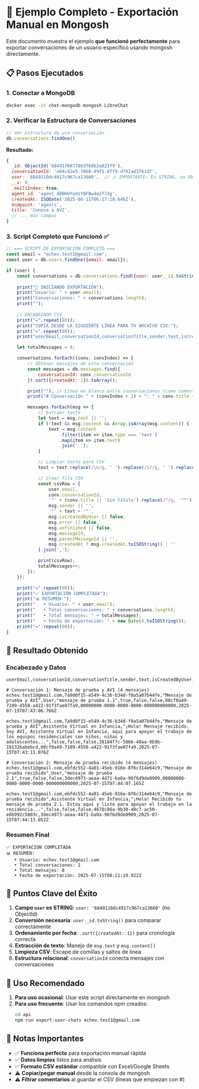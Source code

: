 # 🚀 Ejemplo Completo - Exportación Manual en Mongosh

Este documento muestra el ejemplo **que funcionó perfectamente** para exportar conversaciones de un usuario específico usando mongosh directamente.

## 📋 Pasos Ejecutados

### 1. Conectar a MongoDB
```bash
docker exec -it chat-mongodb mongosh LibreChat
```

### 2. Verificar la Estructura de Conversaciones
```javascript
// Ver estructura de una conversación
db.conversations.findOne()
```

**Resultado:**
```javascript
{
  _id: ObjectId('68491f6677863f68b2a823f9'),
  conversationId: 'e84c42e5-7868-49f5-8ff9-d782ad3761df',
  user: '6849110dc4917c967ca13660',  // ⚠️ IMPORTANTE: Es STRING, no ObjectId
  __v: 0,
  _meiliIndex: true,
  agent_id: 'agent_4BBHUYodzY0FBw4m2fJ3g',
  createdAt: ISODate('2025-06-11T06:17:10.646Z'),
  endpoint: 'agents',
  title: 'Conoce a AVI',
  // ... más campos
}
```

### 3. Script Completo que Funcionó ✅

```javascript
// === SCRIPT DE EXPORTACIÓN COMPLETO ===
const email = "echev.test1@gmail.com";
const user = db.users.findOne({email: email});

if (user) {
    const conversations = db.conversations.find({user: user._id.toString()}).toArray();
    
    print("🎯 INICIANDO EXPORTACIÓN");
    print("Usuario: " + user.email);
    print("Conversaciones: " + conversations.length);
    print("");
    
    // ENCABEZADO CSV
    print("=".repeat(80));
    print("COPIA DESDE LA SIGUIENTE LÍNEA PARA TU ARCHIVO CSV:");
    print("=".repeat(80));
    print("userEmail,conversationId,conversationTitle,sender,text,isCreatedByUser,error,unfinished,messageId,parentMessageId,createdAt");

    let totalMessages = 0;

    conversations.forEach((conv, convIndex) => {
        // Obtener mensajes de esta conversación
        const messages = db.messages.find({
            conversationId: conv.conversationId
        }).sort({createdAt: 1}).toArray();

        print(""); // Línea en blanco entre conversaciones (como comentario)
        print("# Conversación " + (convIndex + 1) + ": " + conv.title + " (" + messages.length + " mensajes)");

        messages.forEach(msg => {
            // Extraer texto
            let text = msg.text || '';
            if (!text && msg.content && Array.isArray(msg.content)) {
                text = msg.content
                    .filter(item => item.type === 'text')
                    .map(item => item.text)
                    .join(' ');
            }

            // Limpiar texto para CSV
            text = text.replace(/\n/g, ' ').replace(/\r/g, ' ').replace(/"/g, '""');

            // Crear fila CSV
            const csvRow = [
                user.email,
                conv.conversationId,
                '"' + (conv.title || 'Sin título').replace(/"/g, '""') + '"',
                msg.sender || '',
                '"' + text + '"',
                msg.isCreatedByUser || false,
                msg.error || false,
                msg.unfinished || false,
                msg.messageId,
                msg.parentMessageId || '',
                msg.createdAt ? msg.createdAt.toISOString() : ''
            ].join(',');

            print(csvRow);
            totalMessages++;
        });
    });

    print("=".repeat(80));
    print("✅ EXPORTACIÓN COMPLETADA");
    print("📊 RESUMEN:");
    print("   • Usuario: " + user.email);
    print("   • Total conversaciones: " + conversations.length);
    print("   • Total mensajes: " + totalMessages);
    print("   • Fecha de exportación: " + new Date().toISOString());
    print("=".repeat(80));
}
```

## 📄 Resultado Obtenido

### Encabezado y Datos
```csv
userEmail,conversationId,conversationTitle,sender,text,isCreatedByUser,error,unfinished,messageId,parentMessageId,createdAt

# Conversación 1: Mensaje de prueba y AVI (4 mensajes)
echev.test1@gmail.com,7a9d0f15-e549-4c36-b34d-f0a5a07b44fe,"Mensaje de prueba y AVI",User,"mensaje de prueba 1.1",true,false,false,08cf0a49-7109-4558-a422-91f3fae07fa9,00000000-0000-0000-0000-000000000000,2025-07-15T07:43:06.766Z

echev.test1@gmail.com,7a9d0f15-e549-4c36-b34d-f0a5a07b44fe,"Mensaje de prueba y AVI",Asistente Virtual en Infancia,"¡Hola! Mensaje recibido. Soy AVI, Asistente Virtual en Infancia, aquí para apoyar el trabajo de los equipos residenciales con niños, niñas y adolescentes...",false,false,false,38184f7c-5866-40aa-9b9b-191326abebcd,08cf0a49-7109-4558-a422-91f3fae07fa9,2025-07-15T07:43:11.076Z

# Conversación 2: Mensaje de prueba recibido (4 mensajes)
echev.test1@gmail.com,ebfdc552-4a01-45eb-916e-8f6c314e64c9,"Mensaje de prueba recibido",User,"mensaje de prueba 2.1",true,false,false,3dec4973-aeaa-4471-ba0a-96f6d9de0909,00000000-0000-0000-0000-000000000000,2025-07-15T07:44:07.165Z

echev.test1@gmail.com,ebfdc552-4a01-45eb-916e-8f6c314e64c9,"Mensaje de prueba recibido",Asistente Virtual en Infancia,"¡Hola! Recibido tu mensaje de prueba 2.1. Estoy aquí y listo para apoyar el trabajo en la residencia...",false,false,false,4678c86a-9b30-48c7-ac50-e0b992c5803c,3dec4973-aeaa-4471-ba0a-96f6d9de0909,2025-07-15T07:44:13.052Z
```

### Resumen Final
```
✅ EXPORTACIÓN COMPLETADA
📊 RESUMEN:
   • Usuario: echev.test1@gmail.com
   • Total conversaciones: 2
   • Total mensajes: 8
   • Fecha de exportación: 2025-07-15T08:21:19.922Z
```

## 🔑 Puntos Clave del Éxito

1. **Campo `user` es STRING**: `user: '6849110dc4917c967ca13660'` (no ObjectId)
2. **Conversión necesaria**: `user._id.toString()` para comparar correctamente
3. **Ordenamiento por fecha**: `.sort({createdAt: 1})` para cronología correcta
4. **Extracción de texto**: Manejo de `msg.text` y `msg.content[]`
5. **Limpieza CSV**: Escape de comillas y saltos de línea
6. **Estructura relacional**: `conversationId` conecta mensajes con conversaciones

## 🎯 Uso Recomendado

1. **Para uso ocasional**: Usar este script directamente en mongosh
2. **Para uso frecuente**: Usar los comandos npm creados:
   ```bash
   cd api
   npm run export-user-chats echev.test1@gmail.com
   ```

## 📝 Notas Importantes

- ✅ **Funciona perfecto** para exportación manual rápida
- ✅ **Datos limpios** listos para análisis
- ✅ **Formato CSV estándar** compatible con Excel/Google Sheets
- ⚠️ **Copiar/pegar manual** desde la consola de mongosh
- ⚠️ **Filtrar comentarios** al guardar el CSV (líneas que empiezan con #) 